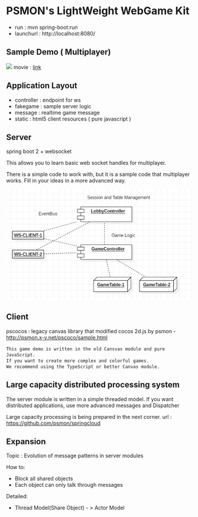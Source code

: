 # PSMON's LightWeight WebGame Kit

- run : mvn spring-boot:run
- launchurl : http://localhost:8080/

## Sample Demo ( Multiplayer)

![](http://wiki.webnori.com/download/attachments/17727533/image2018-12-24_23-12-40.png?version=1&modificationDate=1545660760701&api=v2)
movie  : [link](http://wiki.webnori.com/display/devbegin/multiplayer-cardgame?preview=/17727533/17727532/play-demo.mp4)

## Application Layout
- controller : endpoint for ws
- fakegame : sample server logic
- message : realtime game message
- static : html5 client resources ( pure javascript )

## Server

spring boot 2 + websocket

This allows you to learn basic web socket handles for multiplayer.

There is a simple code to work with, but it is a sample code that multiplayer works. Fill in your ideas in a more advanced way.

![...](doc/ws-server.png)

## Client

pscocos : legacy canvas library that modified cocos 2d.js by psmon -http://psmon.x-y.net/pscoco/sample.html

    This game demo is written in the old Cansvas module and pure JavaScript.
    If you want to create more complex and colorful games. 
    We recommend using the TypeScript or better Canvas module.

## Large capacity distributed processing system

The server module is written in a simple threaded model. If you want distributed applications, 
use more advanced messages and Dispatcher

Large capacity processing is being prepared in the next corner.
url : https://github.com/psmon/springcloud

## Expansion

Topic : Evolution of message patterns in server modules

How to: 
- Block all shared objects
- Each object can only talk through messages

Detailed:
- Thread Model(Share Object) - > Actor Model






